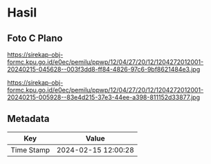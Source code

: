 # Hasil

## Foto C Plano

https://sirekap-obj-formc.kpu.go.id/e0ec/pemilu/ppwp/12/04/27/20/12/1204272012001-20240215-045628--003f3dd8-ff84-4826-97c6-9bf8621484e3.jpg

https://sirekap-obj-formc.kpu.go.id/e0ec/pemilu/ppwp/12/04/27/20/12/1204272012001-20240215-005928--83e4d215-37e3-44ee-a398-811152d33877.jpg


## Metadata

| Key        | Value               |
| ---------- | ------------------- |
| Time Stamp | 2024-02-15 12:00:28 |



